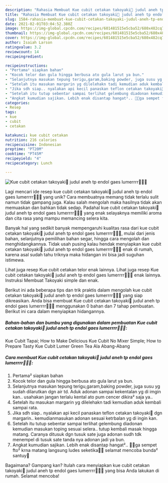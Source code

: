 ```yaml
---
description: "Rahasia Membuat Kue cubit cetakan takoyaki🤭 judul aneh tp endol gaes lumerrrr💝😋😋 yang Lezat"
title: "Rahasia Membuat Kue cubit cetakan takoyaki🤭 judul aneh tp endol gaes lumerrrr💝😋😋 yang Lezat"
slug: 1584-rahasia-membuat-kue-cubit-cetakan-takoyaki-judul-aneh-tp-endol-gaes-lumerrrr-yang-lezat
date: 2021-02-01T03:04:52.380Z
image: https://img-global.cpcdn.com/recipes/601481515e5cba52/680x482cq70/kue-cubit-cetakan-takoyaki🤭-judul-aneh-tp-endol-gaes-lumerrrr💝😋😋-foto-resep-utama.jpg
thumbnail: https://img-global.cpcdn.com/recipes/601481515e5cba52/680x482cq70/kue-cubit-cetakan-takoyaki🤭-judul-aneh-tp-endol-gaes-lumerrrr💝😋😋-foto-resep-utama.jpg
cover: https://img-global.cpcdn.com/recipes/601481515e5cba52/680x482cq70/kue-cubit-cetakan-takoyaki🤭-judul-aneh-tp-endol-gaes-lumerrrr💝😋😋-foto-resep-utama.jpg
author: Isaiah Larson
ratingvalue: 3.2
reviewcount: 14
recipeingredient:

recipeinstructions:
- "Pertama² siapkan bahan"
- "Kocok telor dan gula hingga berbusa ato gula larut ya bun."
- "Selanjutnya masukan tepung terigu,garam,baking powder, juga susu yg sudah dilarutkan dgn air td. Aduk adonan sampai kekentalan yg di imgin kan.. usahakan jangan terlalu kental ato pum cencer dikira² saja ya.."
- "Setelah itu masukan margarin yg dilelehakn tadi kemudian aduk kembali sampai rata."
- "Jika sdh siap.. nyalakan api kecil panaskan teflon cetakan takoyaki🤭 dgn margarin.. kemudianmasukan adonan sesuai ketrbalan yg di ingin kan."
- "Setelah itu tutup sebentar sampai terlihat gelembung diadonan kemudian masukan toping sesuai selera.. tutup kembali masak hingga matang. Caranya ditusuk dgn tusuk sate juga adonan sudh tdk menempel di tusuk sate tanda nya adonan jadi ya bun."
- "Angkat kumudian sajikan. Lebih enak disantap hangat².. 🙏🏽ga sempet fto² krna matang langsung ludes seketika🤭🤗 selamat mencoba bunda² santuy🥰"
categories:
- Resep
tags:
- kue
- cubit
- cetakan

katakunci: kue cubit cetakan 
nutrition: 216 calories
recipecuisine: Indonesian
preptime: "PT20M"
cooktime: "PT45M"
recipeyield: "4"
recipecategory: Lunch

---
```



![Kue cubit cetakan takoyaki🤭 judul aneh tp endol gaes lumerrrr💝😋😋](https://img-global.cpcdn.com/recipes/601481515e5cba52/680x482cq70/kue-cubit-cetakan-takoyaki🤭-judul-aneh-tp-endol-gaes-lumerrrr💝😋😋-foto-resep-utama.jpg)

Lagi mencari ide resep kue cubit cetakan takoyaki🤭 judul aneh tp endol gaes lumerrrr💝😋😋 yang unik? Cara membuatnya memang tidak terlalu sulit namun tidak gampang juga. Kalau salah mengolah maka hasilnya tidak akan memuaskan dan bahkan tidak sedap. Padahal kue cubit cetakan takoyaki🤭 judul aneh tp endol gaes lumerrrr💝😋😋 yang enak selayaknya memiliki aroma dan cita rasa yang mampu memancing selera kita.

Banyak hal yang sedikit banyak mempengaruhi kualitas rasa dari kue cubit cetakan takoyaki🤭 judul aneh tp endol gaes lumerrrr💝😋😋, mulai dari jenis bahan, selanjutnya pemilihan bahan segar, hingga cara mengolah dan menghidangkannya. Tidak usah pusing kalau hendak menyiapkan kue cubit cetakan takoyaki🤭 judul aneh tp endol gaes lumerrrr💝😋😋 enak di rumah, karena asal sudah tahu triknya maka hidangan ini bisa jadi suguhan istimewa.

Lihat juga resep Kue cubit cetakan telor enak lainnya. Lihat juga resep Kue cubit cetakan takoyaki🤭 judul aneh tp endol gaes lumerrrr💝😋😋 enak lainnya. Instruksi Membuat Takoyaki simple dan enak.


Berikut ini ada beberapa tips dan trik praktis dalam mengolah kue cubit cetakan takoyaki🤭 judul aneh tp endol gaes lumerrrr💝😋😋 yang siap dikreasikan. Anda bisa membuat Kue cubit cetakan takoyaki🤭 judul aneh tp endol gaes lumerrrr💝😋😋 menggunakan 0 bahan dan 7 tahap pembuatan. Berikut ini cara dalam menyiapkan hidangannya.

<!--inarticleads1-->

##### Bahan-bahan dan bumbu yang digunakan dalam pembuatan Kue cubit cetakan takoyaki🤭 judul aneh tp endol gaes lumerrrr💝😋😋:



Kue Cubit Tapai; How to Make Delicious Kue Cubit No Mixer Simple; How to Prepare Tasty Kue Cubit Lumer Green Tea Ala Abang-Abang 

<!--inarticleads2-->

##### Cara membuat Kue cubit cetakan takoyaki🤭 judul aneh tp endol gaes lumerrrr💝😋😋:

1. Pertama² siapkan bahan
1. Kocok telor dan gula hingga berbusa ato gula larut ya bun.
1. Selanjutnya masukan tepung terigu,garam,baking powder, juga susu yg sudah dilarutkan dgn air td. Aduk adonan sampai kekentalan yg di imgin kan.. usahakan jangan terlalu kental ato pum cencer dikira² saja ya..
1. Setelah itu masukan margarin yg dilelehakn tadi kemudian aduk kembali sampai rata.
1. Jika sdh siap.. nyalakan api kecil panaskan teflon cetakan takoyaki🤭 dgn margarin.. kemudianmasukan adonan sesuai ketrbalan yg di ingin kan.
1. Setelah itu tutup sebentar sampai terlihat gelembung diadonan kemudian masukan toping sesuai selera.. tutup kembali masak hingga matang. Caranya ditusuk dgn tusuk sate juga adonan sudh tdk menempel di tusuk sate tanda nya adonan jadi ya bun.
1. Angkat kumudian sajikan. Lebih enak disantap hangat².. 🙏🏽ga sempet fto² krna matang langsung ludes seketika🤭🤗 selamat mencoba bunda² santuy🥰




Bagaimana? Gampang kan? Itulah cara menyiapkan kue cubit cetakan takoyaki🤭 judul aneh tp endol gaes lumerrrr💝😋😋 yang bisa Anda lakukan di rumah. Selamat mencoba!

